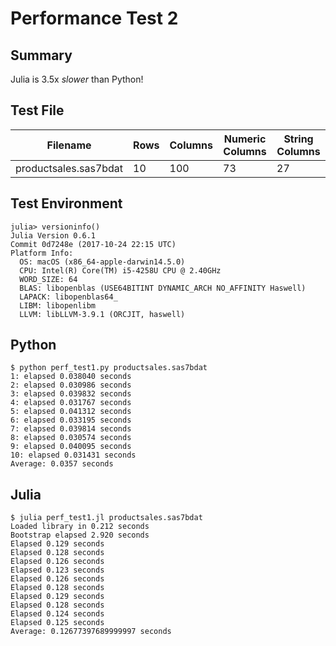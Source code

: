 # Performance Test 2

## Summary

Julia is 3.5x _slower_ than Python!

## Test File

Filename             |Rows|Columns|Numeric Columns|String Columns
---------------------|----|-------|---------------|--------------
productsales.sas7bdat|10  |100    |73             |27

## Test Environment

```
julia> versioninfo()
Julia Version 0.6.1
Commit 0d7248e (2017-10-24 22:15 UTC)
Platform Info:
  OS: macOS (x86_64-apple-darwin14.5.0)
  CPU: Intel(R) Core(TM) i5-4258U CPU @ 2.40GHz
  WORD_SIZE: 64
  BLAS: libopenblas (USE64BITINT DYNAMIC_ARCH NO_AFFINITY Haswell)
  LAPACK: libopenblas64_
  LIBM: libopenlibm
  LLVM: libLLVM-3.9.1 (ORCJIT, haswell)
```

## Python
```
$ python perf_test1.py productsales.sas7bdat 
1: elapsed 0.038040 seconds
2: elapsed 0.030986 seconds
3: elapsed 0.039832 seconds
4: elapsed 0.031767 seconds
5: elapsed 0.041312 seconds
6: elapsed 0.033195 seconds
7: elapsed 0.039814 seconds
8: elapsed 0.030574 seconds
9: elapsed 0.040095 seconds
10: elapsed 0.031431 seconds
Average: 0.0357 seconds
```

## Julia
```
$ julia perf_test1.jl productsales.sas7bdat 
Loaded library in 0.212 seconds
Bootstrap elapsed 2.920 seconds
Elapsed 0.129 seconds
Elapsed 0.128 seconds
Elapsed 0.126 seconds
Elapsed 0.123 seconds
Elapsed 0.126 seconds
Elapsed 0.128 seconds
Elapsed 0.129 seconds
Elapsed 0.128 seconds
Elapsed 0.124 seconds
Elapsed 0.125 seconds
Average: 0.12677397689999997 seconds

```
